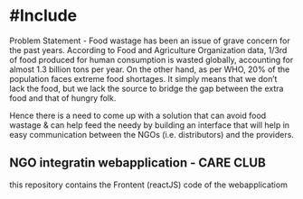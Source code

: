 # #Include

Problem Statement - Food wastage has been an issue of grave concern for the past years. According to Food and
Agriculture Organization data, 1/3rd of food produced for human consumption is wasted
globally, accounting for almost 1.3 billion tons per year. On the other hand, as per WHO, 20% of
the population faces extreme food shortages. It simply means that we don’t lack the food, but
we lack the source to bridge the gap between the extra food and that of hungry folk.

Hence there is a need to come up with a solution that can avoid food wastage & can help feed
the needy by building an interface that will help in easy communication between the NGOs (i.e.
distributors) and the providers.

## NGO integratin webapplication - CARE CLUB

this repository contains the Frontent (reactJS) code of the webapplicatiom
